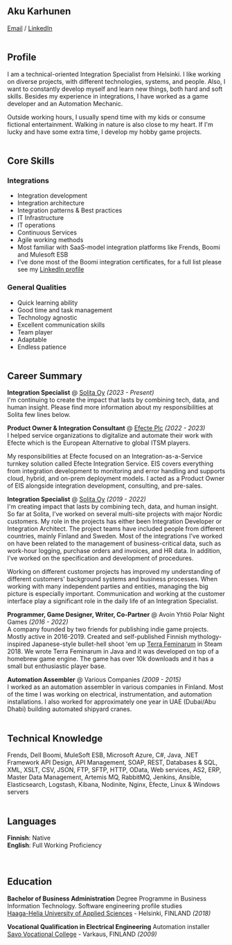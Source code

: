 ## Aku Karhunen

[Email](mailto:karhunenaku@gmail.com) / [LinkedIn](https://www.linkedin.com/in/aku-karhunen/)
<br><br>

## Profile
I am a technical-oriented Integration Specialist from Helsinki. I like working on diverse projects, with different technologies, systems, and people. Also, I want to constantly develop myself and learn new things, both hard and soft skills. Besides my experience in integrations, I have worked as a game developer and an Automation Mechanic.

Outside working hours, I usually spend time with my kids or consume fictional entertainment.
Walking in nature is also close to my heart. If I'm lucky and have some extra time, I develop my hobby game projects.
<br><br>

## Core Skills

### Integrations
  - Integration development
  - Integration architecture
  - Integration patterns & Best practices
  - IT Infrastructure
  - IT operations
  - Continuous Services
  - Agile working methods
  - Most familiar with SaaS-model integration platforms like Frends, Boomi and Mulesoft ESB
  - I've done most of the Boomi integration certificates, for a full list please see my [LinkedIn profile](https://www.linkedin.com/in/aku-karhunen/)

### General Qualities
  - Quick learning ability
  - Good time and task management
  - Technology agnostic
  - Excellent communication skills
  - Team player 
  - Adaptable
  - Endless patience
<br><br>

## Career Summary

**Integration Specialist** @ [Solita Oy](https://www.solita.fi/) _(2023 - Present)_ <br>
I'm continuing to create the impact that lasts by combining tech, data, and human insight. Please find more information about my responsibilities at Solita few lines below.
<br>

**Product Owner & Integration Consultant** @ [Efecte Plc](https://www.efecte.com/) _(2022 - 2023)_ <br>
I helped service organizations to digitalize and automate their work with Efecte which is the European Alternative to global ITSM players. 

My responsibilities at Efecte focused on an Integration-as-a-Service turnkey solution called Efecte Integration Service. EIS covers everything from integration development to monitoring and error handling and supports cloud, hybrid, and on-prem deployment models. I acted as a Product Owner of EIS alongside integration development, consulting, and pre-sales.
<br>

**Integration Specialist** @ [Solita Oy](https://www.solita.fi/) _(2019 - 2022)_ <br>
I'm creating impact that lasts by combining tech, data, and human insight. So far at Solita, I’ve worked on several multi-site projects with major Nordic customers. My role in the projects has either been Integration Developer or Integration Architect. The project teams have included people from different countries, mainly Finland and Sweden. Most of the integrations I’ve worked on have been related to the management of business-critical data, such as work-hour logging, purchase orders and invoices, and HR data. In addition, I’ve worked on the specification and development of procedures.

Working on different customer projects has improved my understanding of different customers' background systems and business processes. When working with many independent parties and entities, managing the big picture is especially important. Communication and working at the customer interface play a significant role in the daily life of an Integration Specialist.
<br>

**Programmer, Game Designer, Writer, Co-Partner** @ Avoin Yhtiö Polar Night Games _(2016 - 2022)_ <br>
A company founded by two friends for publishing indie game projects. Mostly active in 2016-2019. Created and self-published Finnish mythology-inspired Japanese-style bullet-hell shoot 'em up [Terra Feminarum](https://store.steampowered.com/app/796380/Terra_Feminarum/) in Steam 2018. We wrote Terra Feminarum in Java and it was developed on top of a homebrew game engine. The game has over 10k downloads and it has a small but enthusiastic player base.
<br>

**Automation Assembler** @ Various Companies _(2009 - 2015)_ <br>
I worked as an automation assembler in various companies in Finland. Most of the time I was working on
electrical, instrumentation, and automation installations. I also worked for approximately one
year in UAE (Dubai/Abu Dhabi) building automated shipyard cranes.
<br><br>

## Technical Knowledge
Frends, Dell Boomi, MuleSoft ESB, Microsoft Azure, C#, Java, .NET Framework API Design, API Management, SOAP, REST, Databases & SQL, XML, XSLT, CSV, JSON, FTP, SFTP, HTTP, OData, Web services, AS2, ERP, Master Data Management, Artemis MQ, RabbitMQ, Jenkins, Ansible, Elasticsearch, Logstash, Kibana, Nodinite, Nginx, Efecte, Linux & Windows servers
<br><br>

## Languages

**Finnish**: Native <br>
**English**: Full Working Proficiency <br>
<br><br>

## Education

**Bachelor of Business Administration** Degree Programme in Business Information Technology. Software engineering profile studies<br>
[Haaga-Helia University of Applied Sciences](https://www.haaga-helia.fi/en) - Helsinki, FINLAND _(2018)_ <br>

**Vocational Qualification in Electrical Engineering** Automation installer<br>
[Savo Vocational College](https://sakky.fi/en) - Varkaus, FINLAND _(2009)_
